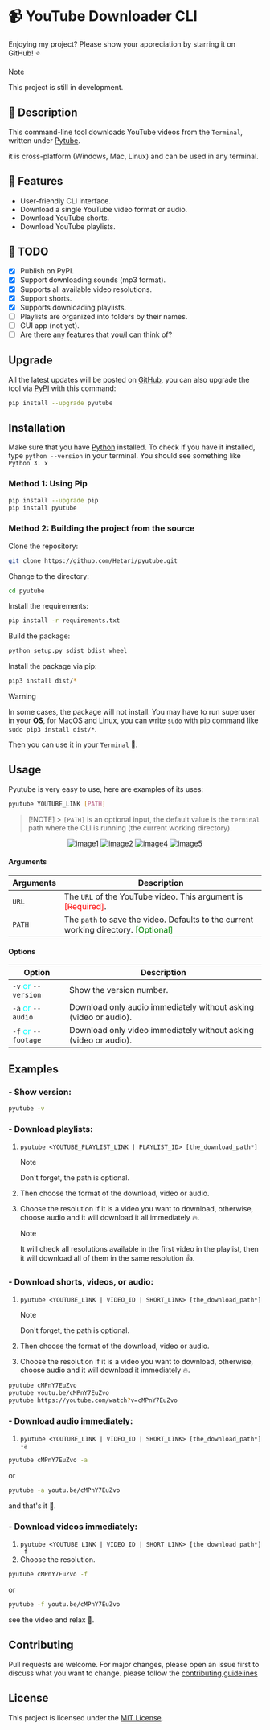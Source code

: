 # 📹 YouTube Downloader CLI

Enjoying my project? Please show your appreciation by starring it on GitHub! ⭐

> [!NOTE]
> This project is still in development.

## 📓 Description

This command-line tool downloads YouTube videos from the `Terminal`, written under [Pytube](https://pytube.io/).

it is cross-platform (Windows, Mac, Linux) and can be used in any terminal.

## 💎 Features

- User-friendly CLI interface.
- Download a single YouTube video format or audio.
- Download YouTube shorts.
- Download YouTube playlists.

## 🚴 TODO

- [x] Publish on PyPI.
- [x] Support downloading sounds (mp3 format).
- [x] Supports all available video resolutions.
- [x] Support shorts.
- [x] Supports downloading playlists.
- [ ] Playlists are organized into folders by their names.
- [ ] GUI app (not yet).
- [ ] Are there any features that you/I can think of?

## Upgrade

All the latest updates will be posted on [GitHub](https://github.com/Hetari/pyutube), you can also upgrade the tool via [PyPI](https://pypi.org/project/pyutube/) with this command:

```bash
pip install --upgrade pyutube
```

## Installation

Make sure that you have [Python](https://www.python.org) installed. To check if you have it installed, type `python --version` in your terminal. You should see something like `Python 3. x `

### Method 1: Using Pip

```bash
pip install --upgrade pip
pip install pyutube
```

### Method 2: Building the project from the source

Clone the repository:

```bash
git clone https://github.com/Hetari/pyutube.git
```

Change to the directory:

```bash
cd pyutube
```

Install the requirements:

```bash
pip install -r requirements.txt
```

Build the package:

```bash
python setup.py sdist bdist_wheel
```

Install the package via pip:

```bash
pip3 install dist/*
```

> [!WARNING]
> In some cases, the package will not install. You may have to run superuser in your **OS**, for MacOS and Linux, you can write `sudo` with pip command like `sudo pip3 install dist/*`.

Then you can use it in your `Terminal` 🥳.

## Usage

Pyutube is very easy to use, here are examples of its uses:

```bash
pyutube YOUTUBE_LINK [PATH]
```

> [!NOTE] > `[PATH]` is an optional input, the default value is the `terminal` path where the CLI is running (the current working directory).

<div style="text-align: center;">
   <a href="https://ibb.co/0JkdkQy">
      <img src="https://i.ibb.co/7yH6Hbt/image1.png" alt="image1">
   </a>
   <a href="https://ibb.co/Kb6qjmg">
      <img src="https://i.ibb.co/sbjwvt4/image2.png" alt="image2">
   </a>
   <a href="https://ibb.co/7ymCS79">
      <img src="https://i.ibb.co/h8z9gpq/image4.png" alt="image4">
   </a>
   <a href="https://ibb.co/LhT6r3r">
      <img src="https://i.ibb.co/WprF0L0/image5.png" alt="image5">
   </a>
</div>

#### Arguments

| Arguments | Description                                                                                                          |
| --------- | -------------------------------------------------------------------------------------------------------------------- |
| `URL`     | The `URL` of the YouTube video. This argument is <span style="color:red">[Required]</span>.                          |
| `PATH`    | The `path` to save the video. Defaults to the current working directory. <span style="color:green">[Optional]</span> |

#### Options

| Option                                              | Description                                                      |
| --------------------------------------------------- | ---------------------------------------------------------------- |
| `-v` <span style="color:cyan">or</span> `--version` | Show the version number.                                         |
| `-a` <span style="color:cyan">or</span> `--audio`   | Download only audio immediately without asking (video or audio). |
| `-f` <span style="color:cyan">or</span> `--footage` | Download only video immediately without asking (video or audio). |

## Examples

### **- Show version:**

```bash
pyutube -v
```

### **- Download playlists:**

1. `pyutube <YOUTUBE_PLAYLIST_LINK | PLAYLIST_ID> [the_download_path*]`

   > [!NOTE]
   > Don't forget, the path is optional.

2. Then choose the format of the download, video or audio.
3. Choose the resolution if it is a video you want to download, otherwise, choose audio and it will download it all immediately 🔥.
   > [!NOTE]
   > It will check all resolutions available in the first video in the playlist, then it will download all of them in the same resolution 👍.

### **- Download shorts, videos, or audio:**

1. `pyutube <YOUTUBE_LINK | VIDEO_ID | SHORT_LINK> [the_download_path*]`

   > [!NOTE]
   > Don't forget, the path is optional.

2. Then choose the format of the download, video or audio.
3. Choose the resolution if it is a video you want to download, otherwise, choose audio and it will download it immediately 🔥.

```bash
pyutube cMPnY7EuZvo
pyutube youtu.be/cMPnY7EuZvo
pyutube https://youtube.com/watch?v=cMPnY7EuZvo
```

### **- Download audio immediately:**

1. `pyutube <YOUTUBE_LINK | VIDEO_ID | SHORT_LINK> [the_download_path*] -a`

```bash
pyutube cMPnY7EuZvo -a
```

or

```bash
pyutube -a youtu.be/cMPnY7EuZvo
```

and that's it 🎉.

### **- Download videos immediately:**

1. `pyutube <YOUTUBE_LINK | VIDEO_ID | SHORT_LINK> [the_download_path*] -f`
2. Choose the resolution.

```bash
pyutube cMPnY7EuZvo -f
```

or

```bash
pyutube -f youtu.be/cMPnY7EuZvo
```

see the video and relax 🎉.

## Contributing

Pull requests are welcome. For major changes, please open an issue first to discuss what you want to change.
please follow the [contributing guidelines](https://github.com/Hetari/pyutube/blob/main/CONTRIBUTING.md)

## License

This project is licensed under the [MIT License](https://github.com/Hetari/pyutube/blob/main/LICENSE.md).
